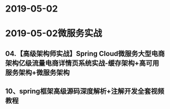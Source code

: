 
# 2019-05-02



# 2019-05-02微服务实战

## 04.【高级架构师实战】Spring Cloud微服务大型电商架构亿级流量电商详情页系统实战-缓存架构+高可用服务架构+微服务架构


## 10、spring框架高级源码深度解析+注解开发全套视频教程